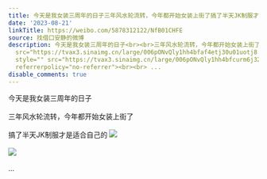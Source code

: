 ```yaml
---
title: 今天是我女装三周年的日子三年风水轮流转，今年都开始女装上街了搞了半天JK制服才是适合自己的 [图片][图片]
date: '2023-08-21'
linkTitle: https://weibo.com/5878312122/NfB01CHFE
source: 找借口安静的微博
description: 今天是我女装三周年的日子<br><br>三年风水轮流转，今年都开始女装上街了<br><br>搞了半天JK制服才是适合自己的 <img style=""
  src="https://tvax3.sinaimg.cn/large/006pONvQly1hh4bfaf4etj30u01uotj8.jpg" referrerpolicy="no-referrer"><br><br><img
  style="" src="https://tvax3.sinaimg.cn/large/006pONvQly1hh4bfcurm6j32o03k04qt.jpg"
  referrerpolicy="no-referrer"><br><br> ...
disable_comments: true
---
```

今天是我女装三周年的日子<br><br>三年风水轮流转，今年都开始女装上街了<br><br>搞了半天JK制服才是适合自己的 <img style="" src="https://tvax3.sinaimg.cn/large/006pONvQly1hh4bfaf4etj30u01uotj8.jpg" referrerpolicy="no-referrer"><br><br><img style="" src="https://tvax3.sinaimg.cn/large/006pONvQly1hh4bfcurm6j32o03k04qt.jpg" referrerpolicy="no-referrer"><br><br> ...